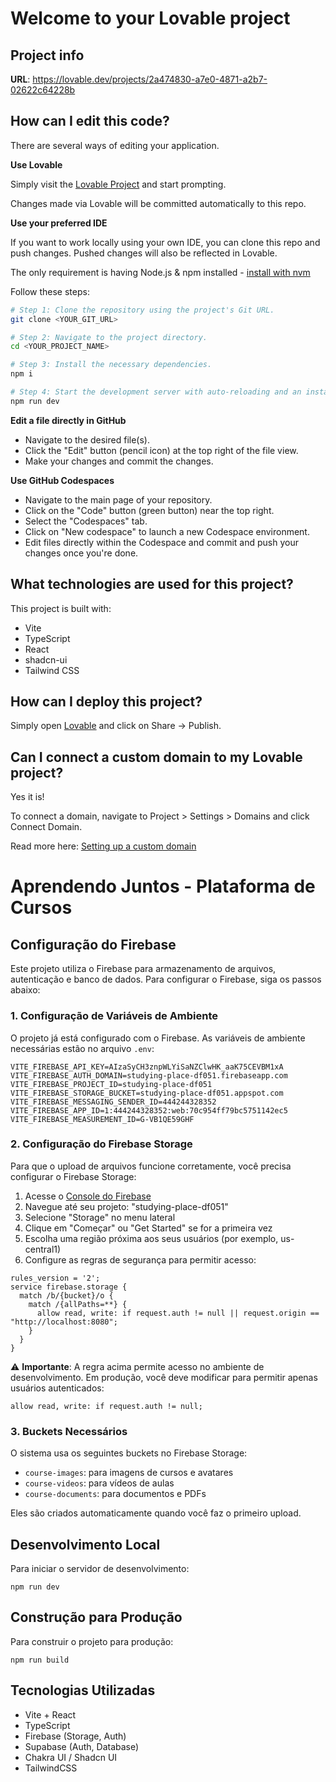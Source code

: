 # Welcome to your Lovable project

## Project info

**URL**: https://lovable.dev/projects/2a474830-a7e0-4871-a2b7-02622c64228b

## How can I edit this code?

There are several ways of editing your application.

**Use Lovable**

Simply visit the [Lovable Project](https://lovable.dev/projects/2a474830-a7e0-4871-a2b7-02622c64228b) and start prompting.

Changes made via Lovable will be committed automatically to this repo.

**Use your preferred IDE**

If you want to work locally using your own IDE, you can clone this repo and push changes. Pushed changes will also be reflected in Lovable.

The only requirement is having Node.js & npm installed - [install with nvm](https://github.com/nvm-sh/nvm#installing-and-updating)

Follow these steps:

```sh
# Step 1: Clone the repository using the project's Git URL.
git clone <YOUR_GIT_URL>

# Step 2: Navigate to the project directory.
cd <YOUR_PROJECT_NAME>

# Step 3: Install the necessary dependencies.
npm i

# Step 4: Start the development server with auto-reloading and an instant preview.
npm run dev
```

**Edit a file directly in GitHub**

- Navigate to the desired file(s).
- Click the "Edit" button (pencil icon) at the top right of the file view.
- Make your changes and commit the changes.

**Use GitHub Codespaces**

- Navigate to the main page of your repository.
- Click on the "Code" button (green button) near the top right.
- Select the "Codespaces" tab.
- Click on "New codespace" to launch a new Codespace environment.
- Edit files directly within the Codespace and commit and push your changes once you're done.

## What technologies are used for this project?

This project is built with:

- Vite
- TypeScript
- React
- shadcn-ui
- Tailwind CSS

## How can I deploy this project?

Simply open [Lovable](https://lovable.dev/projects/2a474830-a7e0-4871-a2b7-02622c64228b) and click on Share -> Publish.

## Can I connect a custom domain to my Lovable project?

Yes it is!

To connect a domain, navigate to Project > Settings > Domains and click Connect Domain.

Read more here: [Setting up a custom domain](https://docs.lovable.dev/tips-tricks/custom-domain#step-by-step-guide)

# Aprendendo Juntos - Plataforma de Cursos

## Configuração do Firebase

Este projeto utiliza o Firebase para armazenamento de arquivos, autenticação e banco de dados. Para configurar o Firebase, siga os passos abaixo:

### 1. Configuração de Variáveis de Ambiente

O projeto já está configurado com o Firebase. As variáveis de ambiente necessárias estão no arquivo `.env`:

```
VITE_FIREBASE_API_KEY=AIzaSyCH3znpWLYiSaNZClwHK_aaK75CEVBM1xA
VITE_FIREBASE_AUTH_DOMAIN=studying-place-df051.firebaseapp.com
VITE_FIREBASE_PROJECT_ID=studying-place-df051
VITE_FIREBASE_STORAGE_BUCKET=studying-place-df051.appspot.com
VITE_FIREBASE_MESSAGING_SENDER_ID=444244328352
VITE_FIREBASE_APP_ID=1:444244328352:web:70c954ff79bc5751142ec5
VITE_FIREBASE_MEASUREMENT_ID=G-VB1QE59GHF
```

### 2. Configuração do Firebase Storage

Para que o upload de arquivos funcione corretamente, você precisa configurar o Firebase Storage:

1. Acesse o [Console do Firebase](https://console.firebase.google.com/)
2. Navegue até seu projeto: "studying-place-df051"
3. Selecione "Storage" no menu lateral
4. Clique em "Começar" ou "Get Started" se for a primeira vez
5. Escolha uma região próxima aos seus usuários (por exemplo, us-central1)
6. Configure as regras de segurança para permitir acesso:

```
rules_version = '2';
service firebase.storage {
  match /b/{bucket}/o {
    match /{allPaths=**} {
      allow read, write: if request.auth != null || request.origin == "http://localhost:8080";
    }
  }
}
```

⚠️ **Importante**: A regra acima permite acesso no ambiente de desenvolvimento. Em produção, você deve modificar para permitir apenas usuários autenticados:

```
allow read, write: if request.auth != null;
```

### 3. Buckets Necessários

O sistema usa os seguintes buckets no Firebase Storage:

- `course-images`: para imagens de cursos e avatares
- `course-videos`: para vídeos de aulas
- `course-documents`: para documentos e PDFs

Eles são criados automaticamente quando você faz o primeiro upload.

## Desenvolvimento Local

Para iniciar o servidor de desenvolvimento:

```
npm run dev
```

## Construção para Produção

Para construir o projeto para produção:

```
npm run build
```

## Tecnologias Utilizadas

- Vite + React
- TypeScript
- Firebase (Storage, Auth)
- Supabase (Auth, Database)
- Chakra UI / Shadcn UI
- TailwindCSS
